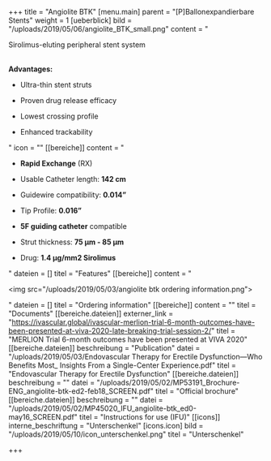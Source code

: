 +++
title = "Angiolite BTK"
[menu.main]
parent = "[P]Ballonexpandierbare Stents"
weight = 1
[ueberblick]
bild = "/uploads/2019/05/06/angiolite_BTK_small.png"
content = "<p>Sirolimus-eluting peripheral stent system</p><p></p><p><br><strong>Advantages:</strong></p><ul><li><p>Ultra-thin stent struts</p></li><li><p>Proven drug release efficacy</p></li><li><p>Lowest crossing profile</p></li><li><p>Enhanced trackability</p></li></ul>"
icon = ""
[[bereiche]]
content = "<ul><li><p><strong>Rapid Exchange</strong> (RX)</p></li><li><p>Usable Catheter length: <strong>142 cm</strong></p></li><li><p>Guidewire compatibility: <strong>0.014”</strong></p></li><li><p>Tip Profile: <strong>0.016”</strong></p></li><li><p><strong>5F guiding catheter</strong> compatible</p></li><li><p>Strut thickness: <strong>75 μm - 85 μm</strong></p></li><li><p>Drug: <strong>1.4 μg/mm2 Sirolimus</strong></p></li></ul>"
dateien = []
titel = "Features"
[[bereiche]]
content = "<p><img src=\"/uploads/2019/05/03/angiolite btk ordering information.png\"></p>"
dateien = []
titel = "Ordering information"
[[bereiche]]
content = ""
titel = "Documents"
[[bereiche.dateien]]
externer_link = "https://ivascular.global/ivascular-merlion-trial-6-month-outcomes-have-been-presented-at-viva-2020-late-breaking-trial-session-2/"
titel = "MERLION Trial 6-month outcomes have been presented at VIVA 2020"
[[bereiche.dateien]]
beschreibung = "Publication"
datei = "/uploads/2019/05/03/Endovascular Therapy for Erectile Dysfunction—Who Benefits Most_ Insights From a Single-Center Experience.pdf"
titel = "Endovascular Therapy for Erectile Dysfunction"
[[bereiche.dateien]]
beschreibung = ""
datei = "/uploads/2019/05/02/MP53191_Brochure-ENG_angiolite-btk-ed2-feb18_SCREEN.pdf"
titel = "Official brochure"
[[bereiche.dateien]]
beschreibung = ""
datei = "/uploads/2019/05/02/MP45020_IFU_angiolite-btk_ed0-may16_SCREEN.pdf"
titel = "Instructions for use (IFU)"
[[icons]]
interne_beschriftung = "Unterschenkel"
[icons.icon]
bild = "/uploads/2019/05/10/icon_unterschenkel.png"
titel = "Unterschenkel"

+++
